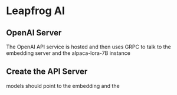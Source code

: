 # Leapfrog AI


## OpenAI Server

The OpenAI API service is hosted and then uses GRPC to talk to the embedding server and the alpaca-lora-7B instance


## Create the API Server

models should point to the embedding and the 